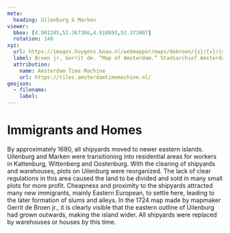```yaml
---
meta:
  heading: Uilenburg & Marken
viewer:
  bbox: [4.901205,52.367386,4.910893,52.373007]
  rotation: 140
xyz:
  url: https://images.huygens.knaw.nl/webmapper/maps/debroen/{z}/{x}/{y}.png
  label: Broen jr, Gerrit de. “Map of Amsterdam.” Stadsarchief Amsterdam. Scale 1:5,500. Originally published by Gerrit de Broen Sr, 1724. Orientation south-southwest above.
  attribution:
    name: Amsterdam Time Machine
    url: https://tiles.amsterdamtimemachine.nl/
geojson:
  - filename:
    label:
---
```

# Immigrants and Homes
By approximately 1680, all shipyards moved to newer eastern islands. Uilenburg and Marken were transitioning into residential areas for workers in Kattenburg, Wittenberg and Oostenburg. With the clearing of shipyards and warehouses, plots on Uilenburg were reorganized. The lack of clear regulations in this area caused the land to be divided and sold in many small plots for more profit. Cheapness and proximity to the shipyards attracted many new immigrants, mainly Eastern European, to settle here, leading to the later formation of slums and alleys. In the 1724 map made by mapmaker Gerrit de Broen jr., it is clearly visible that the eastern outline of Uilenburg had grown outwards, making the island wider. All shipyards were replaced by warehouses or houses by this time.
